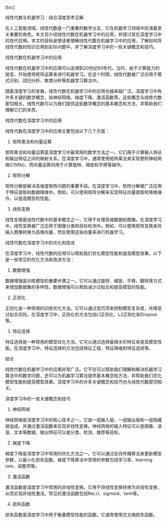 
[toc]                    
                
                
线性代数与机器学习：结合深度思考见解

在人工智能领域，线性代数是一门重要的数学分支，它在机器学习领域中扮演着至关重要的角色。本文将介绍线性代数在机器学习中的应用，并探讨其在深度学习中的现代应用。本文的目标是使读者理解线性代数在机器学习中的应用，了解如何将线性代数的知识应用到实际问题中，并了解深度学习中的一些关键概念和技巧。

线性代数在机器学习中的应用

线性代数在机器学习中的应用可以追溯到20世纪60年代。当时，由于计算能力的提高，开始使用矩阵运算来进行机器学习。在这个时期，线性代数被广泛应用于模式识别、回归分析、聚类分析等机器学习算法中。

随着深度学习的发展，线性代数在机器学习中的应用也越来越广泛。深度学习中有许多关键的数学概念，如神经网络、梯度下降、激活函数等，这些概念与线性代数密切相关。线性代数可以为我们提供这些数学概念的基本概念和方法，并帮助我们理解它们的本质。

线性代数在深度学习中的应用

线性代数在深度学习中的应用主要包括以下几个方面：

1. 矩阵乘法和向量运算

矩阵乘法和向量运算是深度学习中最常用的数学方法之一。它们用于计算输入特征和输出特征之间的映射关系。在深度学习中，通常使用矩阵乘法来实现卷积神经网络(CNNs)，而向量运算则用于计算旋转、缩放和平移等操作。

2. 矩阵分解

矩阵分解是解决高维度矩阵问题的重要手段。在深度学习中，矩阵分解被广泛应用于特征提取和数据降维中。例如，可以使用矩阵分解来实现特征向量提取和降维操作，以提高模型的性能。

3. 线性变换

线性变换是线性代数中的基本概念之一，它用于处理高维数据和图像。在深度学习中，线性变换被广泛应用于图像分类和目标检测中。例如，可以使用矩阵变换来将输入图像转换为高维向量，然后使用这些向量来进行机器学习。

线性代数在深度学习中的优化和改进

在深度学习中，线性代数的应用可以帮助我们优化模型性能和提高模型效果。以下是一些常见的优化方法和改进方法：

1. 数据增强

数据增强是训练模型的重要步骤之一。它可以通过旋转、缩放、平移、翻转等方式来增加数据集的多样性。数据增强可以帮助减少过拟合和提高模型的性能。

2. 正则化

正则化是一种常用的训练优化方法。它可以通过惩罚项来控制模型复杂度，并降低过拟合风险。在深度学习中，正则化的方法包括L1正则化、L2正则化和Dropout等。

3. 特征选择

特征选择是一种常用的模型优化方法。它可以通过选择最相关的特征来提高模型性能。在深度学习中，特征选择的方法包括特征工程、特征降维和特征选择等。

结论

线性代数在机器学习中的应用非常广泛。它不仅可以帮助我们理解和解决机器学习算法中的数学问题，还可以为机器学习算法提供基本概念和方法，并帮助我们优化模型性能和提高模型效果。深度学习中的许多关键概念和技巧也与线性代数密切相关。

深度学习中的一些关键概念和技巧

1. 神经网络

神经网络是深度学习中的核心技术之一。它由一组输入层、一组输出层和一组隐藏层组成，并通过激活函数来实现非线性变换。神经网络的输入特征可以是图像、语音、文本等数据，输出特征可以是分类、检测、推荐等目标。

2. 梯度下降

梯度下降是深度学习中常用的优化方法之一。它可以通过反向传播算法来更新模型参数，以最小化损失函数。梯度下降算法中常用的参数包括学习率、learning rate、调整项等。

3. 激活函数

激活函数是深度学习中常用的非线性变换。它用于将线性变换转换为非线性变换，从而实现非线性激活。常见的激活函数包括ReLU、sigmoid、tanh等。

4. 损失函数

损失函数是深度学习中用于衡量模型性能的函数。它通常使用交叉熵损失函数。

